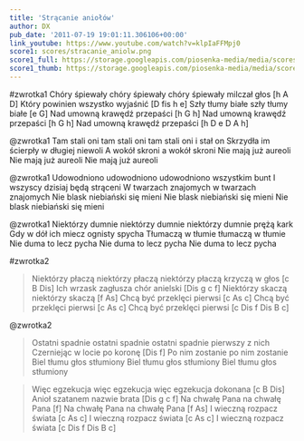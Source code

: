 ```yaml
---
title: 'Strącanie aniołów'
author: DX
pub_date: '2011-07-19 19:01:11.306106+00:00'
link_youtube: https://www.youtube.com/watch?v=klpIaFFMpj0
score1: scores/stracanie_aniolw.png
score1_full: https://storage.googleapis.com/piosenka-media/media/scores/stracanie_aniolw.png
score1_thumb: https://storage.googleapis.com/piosenka-media/media/scores/stracanie_aniolw.png.180x0_q85_upscale.jpg
---
```


#zwrotka1
Chóry śpiewały chóry śpiewały chóry śpiewały milczał głos [h A D]
Który powinien wszystko wyjaśnić [D fis h e]
Szły tłumy białe szły tłumy białe [e G]
Nad umowną krawędź przepaści [h G h]
Nad umowną krawędź przepaści [h G h]
Nad umowną krawędź przepaści [h D e D A h]

@zwrotka1
Tam stali oni tam stali oni tam stali oni i stał on
Skrzydła im ścierpły w długiej niewoli
A wokół skroni a wokół skroni
Nie mają już aureoli
Nie mają już aureoli
Nie mają już aureoli

@zwrotka1
Udowodniono udowodniono udowodniono wszystkim bunt
I wszyscy dzisiaj będą strąceni
W twarzach znajomych w twarzach znajomych
Nie blask niebiański się mieni
Nie blask niebiański się mieni
Nie blask niebiański się mieni

@zwrotka1
Niektórzy dumnie niektórzy dumnie niektórzy dumnie prężą kark
Gdy w dół ich miecz ognisty spycha
Tłumaczą w tłumie tłumaczą w tłumie
Nie duma to lecz pycha
Nie duma to lecz pycha
Nie duma to lecz pycha

#zwrotka2
>Niektórzy płaczą niektórzy płaczą niektórzy płaczą krzyczą w głos [c B Dis]
>Ich wrzask zagłusza chór anielski [Dis g c f]
>Niektórzy skaczą niektórzy skaczą [f As]
>Chcą być przeklęci pierwsi [c As c]
>Chcą być przeklęci pierwsi [c As c]
>Chcą być przeklęci pierwsi [c Dis f Dis B c]

@zwrotka2
>Ostatni spadnie ostatni spadnie ostatni spadnie pierwszy z nich
>Czerniejąc w locie po koronę [Dis f]
>Po nim zostanie po nim zostanie
>Biel tłumu głos stłumiony
>Biel tłumu głos stłumiony
>Biel tłumu głos stłumiony

>Więc egzekucja więc egzekucja więc egzekucja dokonana [c B Dis]
>Anioł szatanem nazwie brata [Dis g c f]
>Na chwałę Pana na chwałę Pana [f]
>Na chwałę Pana na chwałę Pana [f As]
>I wieczną rozpacz świata [c As c]
>I wieczną rozpacz świata [c As c]
>I wieczną rozpacz świata [c Dis f Dis B c]